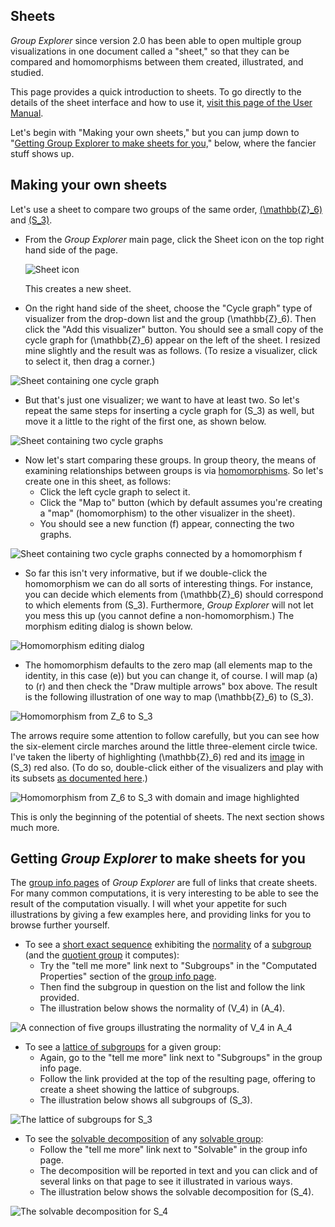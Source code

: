 
## Sheets

*Group Explorer* since version 2.0 has been able to open multiple group
visualizations in one document called a "sheet," so that they can be
compared and homomorphisms between them created, illustrated, and studied.

This page provides a quick introduction to sheets.  To go directly to the
details of the sheet interface and how to use it, [visit this page of the
User Manual](rf-um-sheetwindow.md).

Let's begin with "Making your own sheets," but you can jump down to
"[Getting Group Explorer to make sheets for
you,](#getting-group-explorer-to-make-sheets-for-you)" below, where the
fancier stuff shows up.

## Making your own sheets

Let's use a sheet to compare two groups of the same order,
[\(\mathbb{Z}_6\)](http://nathancarter.github.io/group-explorer/GroupInfo.html?groupURL=Z_6.group)
and
[\(S_3\)](http://nathancarter.github.io/group-explorer/GroupInfo.html?groupURL=S_3.group).

 * From the *Group Explorer* main page, click the Sheet icon on the top
   right hand side of the page.

    ![Sheet icon](sheet-icon.png)

    This creates a new sheet.

 * On the right hand side of the sheet, choose the "Cycle graph" type of
   visualizer from the drop-down list and the group \(\mathbb{Z}_6\).
   Then click the "Add this visualizer" button.  You should see a small
   copy of the cycle graph for \(\mathbb{Z}_6\) appear on the left of the
   sheet.  I resized mine slightly and the result was as follows.
   (To resize a visualizer, click to select it, then drag a corner.)

![Sheet containing one cycle graph](illustration-sheettut1.png)

 * But that's just one visualizer; we want to have at least two.
   So let's repeat the same steps for inserting a cycle graph for
   \(S_3\) as well, but move it a little to the right of the first one,
   as shown below.

![Sheet containing two cycle graphs](illustration-sheettut2.png)

 * Now let's start comparing these groups.
   In group theory, the means of examining relationships between groups
   is via [homomorphisms](rf-groupterms.md#homomorphism).
   So let's create one in this sheet, as follows:
    * Click the left cycle graph to select it.
    * Click the "Map to" button (which by default assumes you're creating
      a "map" (homomorphism) to the other visualizer in the sheet).
    * You should see a new function \(f\) appear, connecting the two graphs.

![Sheet containing two cycle graphs connected by a homomorphism f](illustration-sheettut3.png)

 * So far this isn't very informative, but if we double-click the
   homomorphism we can do all sorts of interesting things.
   For instance, you can decide which elements from \(\mathbb{Z}_6\)
   should correspond to which elements from \(S_3\).
   Furthermore, *Group Explorer* will not let you mess this up
   (you cannot define a non-homomorphism.)  The morphism editing dialog
   is shown below.

![Homomorphism editing dialog](illustration-sheettut4.png)

 * The homomorphism defaults to the zero map
   (all elements map to the identity, in this case \(e\))
   but you can change it, of course. I will map \(a\) to \(r\)
   and then check the "Draw multiple arrows" box above.
   The result is the following illustration of one way to map
   \(\mathbb{Z}_6\) to \(S_3\).

![Homomorphism from Z_6 to S_3](illustration-sheettut5.png)

The arrows require some attention to follow carefully, but you can see how
the six-element circle marches around the little three-element circle twice.
I've taken the liberty of highlighting \(\mathbb{Z}_6\) red and its
[image](rf-groupterms.md#morphimage) in \(S_3\) red also. (To do so,
double-click either of the visualizers and play with its subsets [as
documented here](rf-um-subsetlistbox.md).)

![Homomorphism from Z_6 to S_3 with domain and image highlighted](illustration-sheettut6.png)

This is only the beginning of the potential of sheets. The next section
shows much more.

## Getting *Group Explorer* to make sheets for you

The [group info pages](rf-um-groupwindow.md) of *Group Explorer* are full of
links that create sheets. For many common computations, it is very
interesting to be able to see the result of the computation visually. I will
whet your appetite for such illustrations by giving a few examples here, and
providing links for you to browse further yourself.

 * To see a [short exact sequence](rf-groupterms.md#ses) exhibiting the
   [normality](rf-groupterms.md#normalsubgroup) of a
   [subgroup](rf-groupterms.md#subgroup)
   (and the [quotient group](rf-groupterms.md#quotient) it computes):
    * Try the "tell me more" link next to "Subgroups" in the
      "Computated Properties" section of the
      [group info page](rf-um-groupwindow.md).
    * Then find the subgroup in question on the list and follow the link
      provided.
    * The illustration below shows the normality of \(V_4\) in \(A_4\).

![A connection of five groups illustrating the normality of V_4 in A_4](a_4_sheet_ses.png)

 * To see a [lattice of subgroups](rf-groupterms.md#subgrouplattice)
   for a given group:
    * Again, go to the "tell me more" link next to "Subgroups"
      in the group info page.
    * Follow the link provided at the top of the resulting page,
      offering to create a sheet showing the lattice of subgroups.
    * The illustration below shows all subgroups of \(S_3\).

![The lattice of subgroups for S_3](illustration-sheettut8.png)

 * To see the [solvable decomposition](rf-groupterms.md#solvable) of any
   [solvable group](rf-groupterms.md#solvable):
    * Follow the "tell me more" link next to "Solvable"
      in the group info page.
    * The decomposition will be reported in text and you can click and of
      several links on that page to see it illustrated in various ways.
    * The illustration below shows the solvable decomposition for \(S_4\).

![The solvable decomposition for S_4](illustration-sheettut9.png)

